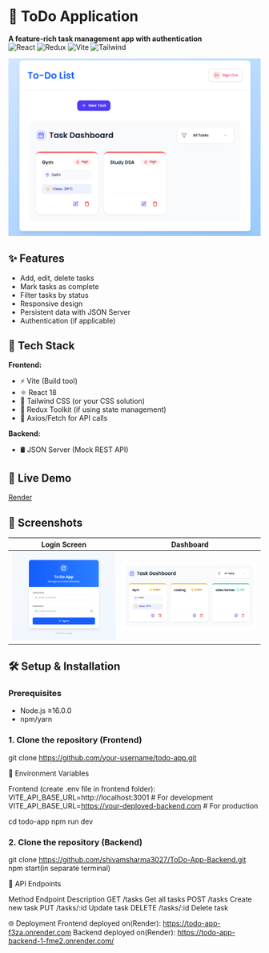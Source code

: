 # 📝 ToDo Application
**A feature-rich task management app with authentication**  
![React](https://img.shields.io/badge/React-18-blue) ![Redux](https://img.shields.io/badge/Redux_Toolkit-1.9-purple) ![Vite](https://img.shields.io/badge/Vite-4.0-orange) ![Tailwind](https://img.shields.io/badge/Tailwind_CSS-3.0-cyan)

![To Do-App Screenshot](public/To%20Do-App.png)

## ✨ Features

- Add, edit, delete tasks
- Mark tasks as complete
- Filter tasks by status
- Responsive design
- Persistent data with JSON Server
- Authentication (if applicable)

## 🚀 Tech Stack

**Frontend:**
- ⚡ Vite (Build tool)
- ⚛️ React 18
- 🎨 Tailwind CSS (or your CSS solution)
- 🔄 Redux Toolkit (if using state management)
- 📡 Axios/Fetch for API calls

**Backend:**
- 🛢️ JSON Server (Mock REST API)



## 🚀 Live Demo
[Render](https://todo-app-f3za.onrender.com/)

## 📸 Screenshots
| Login Screen | Dashboard |
|--------------|-----------|
| ![Login](public/LoginPage.png) | ![Dashboard](public/DashBoard.png) |


## 🛠️ Setup & Installation

### Prerequisites
- Node.js ≥16.0.0
- npm/yarn

### 1. Clone the repository (Frontend)

git clone https://github.com/your-username/todo-app.git

🔧 Environment Variables

Frontend (create .env file in frontend folder):
    VITE_API_BASE_URL=http://localhost:3001 # For development
    VITE_API_BASE_URL=https://your-deployed-backend.com # For production

cd todo-app
npm run dev


### 2. Clone the repository (Backend)
git clone https://github.com/shivamsharma3027/ToDo-App-Backend.git
npm start(in separate terminal)

📝 API Endpoints
 
Method	    Endpoint	        Description
GET	     /tasks	        Get all tasks
POST	     /tasks	        Create new task
PUT	     /tasks/:id	        Update task
DELETE	     /tasks/:id	        Delete task


🌐 Deployment
Frontend deployed on(Render): https://todo-app-f3za.onrender.com
Backend deployed on(Render): https://todo-app-backend-1-fme2.onrender.com/

